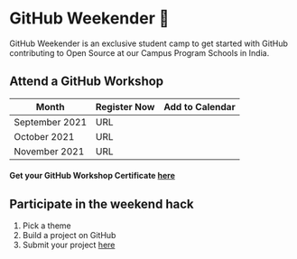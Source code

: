 # GitHub Weekender 🎉
GitHub Weekender is an exclusive student camp to get started with GitHub contributing to Open Source at our Campus Program Schools in India. 

## Attend a GitHub Workshop 
| Month      | Register Now | Add to Calendar |
| ----------- | ----------- | ------------- |
| September 2021      | URL       |  |
| October 2021   | URL        |  |
| November 2021   | URL        |  |

#### Get your GitHub Workshop Certificate [here](https://education.github.com/)

## Participate in the weekend hack 

1. Pick a theme
2. Build a project on GitHub
3. Submit your project [here](https://github.com/GitHub-Campus-Program-India/September2021/issues/new/choose)
